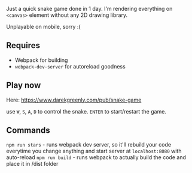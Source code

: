 Just a quick snake game done in 1 day. I'm rendering everything on `<canvas>` element without any 2D drawing library. 

Unplayable on mobile, sorry :(

## Requires

- Webpack for building
- `webpack-dev-server` for autoreload goodness

## Play now

Here: https://www.darekgreenly.com/pub/snake-game

use `W`, `S`, `A`, `D` to control the snake. `ENTER` to start/restart the game.

## Commands

`npm run stars` - runs webpack dev server, so it'll rebuild your code everytime you change anything and start server at `localhost:8080` with auto-reload
`npm run build` - runs webpack to actually build the code and place it in /dist folder

